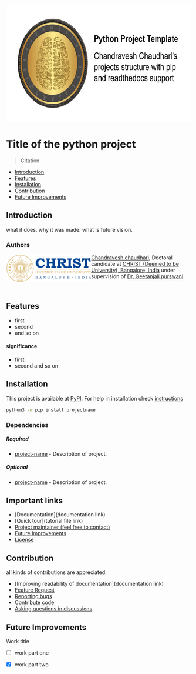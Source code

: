 <div align="center">
  <img src="https://github.com/chandraveshchaudhari/personal-information/blob/bf3d602dbbf0b7d0bbe6461351c163144b617d24/logos/my%20github%20logo%20template-python%20project%20template%20small.png" width="640" height="320">
</div>

# Title of the python project
> Citation

- [Introduction](#introduction)
- [Features](#features)
- [Installation](#installation)
- [Contribution](#contribution)
- [Future Improvements](#future-improvements)

## Introduction
what it does. why it was made. what is future vision. 

### Authors
<img align="left" width="231.95" height="75" src="https://raw.githubusercontent.com/chandraveshchaudhari/personal-information/initial_setup/images/christ.png">

[Chandravesh chaudhari][chandravesh linkedin], Doctoral candidate at [CHRIST (Deemed to be University), Bangalore, India][christ university website] under supervision of [Dr. Geetanjali purswani][geetanjali linkedin].

<br/>

[chandravesh linkedin]: https://www.linkedin.com/in/chandravesh-chaudhari "chandravesh linkedin profile"
[geetanjali linkedin]: https://www.linkedin.com/in/dr-geetanjali-purswani-546336b8 "geetanjali linkedin profile"
[christ university website]: https://christuniversity.in/ "website"

## Features
- first
- second
- and so on

#### significance
- first
- second and so on

## Installation 
This project is available at [PyPI](url). For help in installation check 
[instructions](https://packaging.python.org/tutorials/installing-packages/#installing-from-pypi)
```bash
python3 -m pip install projectname  
```

### Dependencies
##### Required
- [project-name](url) - Description of project.

##### Optional
- [project-name](url) - Description of project.

## Important links
- [Documentation](documentation link)
- [Quick tour](tutorial file link)
- [Project maintainer (feel free to contact)](mailto:chandraveshchaudhari@gmail.com?subject=[GitHub]%20Source%20repository-name) 
- [Future Improvements](https://github.com/chandraveshchaudhari/repository-name/projects)
- [License](https://github.com/chandraveshchaudhari/repository-name/blob/master/LICENSE.txt)

## Contribution
all kinds of contributions are appreciated.
- [Improving readability of documentation](documentation link)
- [Feature Request](https://github.com/chandraveshchaudhari/repository-name/issues/new/choose)
- [Reporting bugs](https://github.com/chandraveshchaudhari/repository-name/issues/new/choose)
- [Contribute code](https://github.com/chandraveshchaudhari/repository-name/compare)
- [Asking questions in discussions](https://github.com/chandraveshchaudhari/repository-name/discussions)

## Future Improvements
Work title
- [ ] work part one
- [X] work part two


